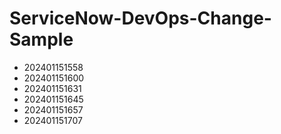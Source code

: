 # ServiceNow-DevOps-Change-Sample
- 202401151558
- 202401151600
- 202401151631
- 202401151645
- 202401151657
- 202401151707
